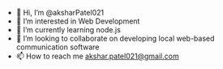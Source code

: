 - 👋 Hi, I’m @aksharPatel021
- 👀 I’m interested in Web Development
- 🌱 I’m currently learning node.js
- 💞️ I’m looking to collaborate on developing local web-based communication software 
- 📫 How to reach me akshar.patel021@gmail.com

<!---
aksharPatel021/aksharPatel021 is a ✨ special ✨ repository because its `README.md` (this file) appears on your GitHub profile.
You can click the Preview link to take a look at your changes.
--->
